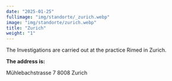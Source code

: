 ```yaml
---
date: "2025-01-25"
fullimage: "img/standorte/_zurich.webp"
image: "img/standorte/zurich.webp"
title: "Zurich"
weight: "1"
---
```


The Investigations are carried out at the practice Rimed in Zurich.

**The address is:**

Mühlebachstrasse 7
8008 Zurich